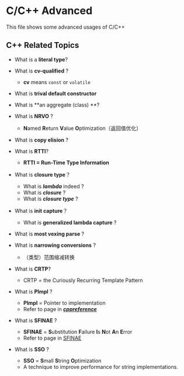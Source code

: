 # C/C++ Advanced

This file shows some advanced usages of C/C++



## C++ Related Topics

- What is a **literal type**?
- What is **cv-qualified** ?
  - **cv** means `const` or `volatile`
- What is **trival default constructor**
- What is **an aggregate (class) **?
- What is **NRVO** ?
  - **N**amed **R**eturn **V**alue **O**ptimization（返回值优化）
- What is **copy elision** ?
- What is **RTTI**?
  - **RTTI = Run-Time Type Information**
- What is **closure type**？
  - What is ***lambda*** indeed ?
  - What is ***closure*** ?
  - What is ***closure type*** ?

- What is **init capture**？
  - What is **generalized lambda capture** ?

- What is **most vexing parse** ?
- What is **narrowing conversions** ?
  - （类型）范围缩减转换
- What is **CRTP**?
  - CRTP = the Curiously Recurring Template Pattern
- What is **PImpl** ?
  - **PImpl** = Pointer to implementation
  - Refer to page in [***cppreference***](https://en.cppreference.com/w/cpp/language/pimpl)
- What is **SFINAE** ?
  - **SFINAE** = **S**ubstitution **F**ailure **I**s **N**ot **A**n **E**rror
  - Refer to page in [SFINAE](https://en.cppreference.com/w/cpp/language/sfinae)
- What is **SSO** ?
  - **SSO** = **S**mall **S**tring **O**ptimization
  - A technique to improve performance for string implementations.






